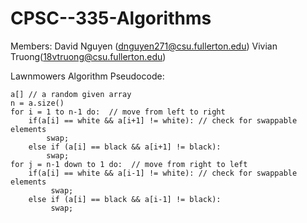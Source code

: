 # CPSC--335-Algorithms

Members:
David Nguyen (dnguyen271@csu.fullerton.edu)
Vivian Truong(18vtruong@csu.fullerton.edu)

Lawnmowers Algorithm Pseudocode:
    
    a[] // a random given array
    n = a.size()
    for i = 1 to n-1 do:  // move from left to right
        if(a[i] == white && a[i+1] != white): // check for swappable elements
            swap;
        else if (a[i] == black && a[i+1] != black):
            swap;
    for j = n-1 down to 1 do:  // move from right to left
        if(a[i] == white && a[i-1] != white): // check for swappable elements
             swap;
        else if (a[i] == black && a[i-1] != black):
             swap;
